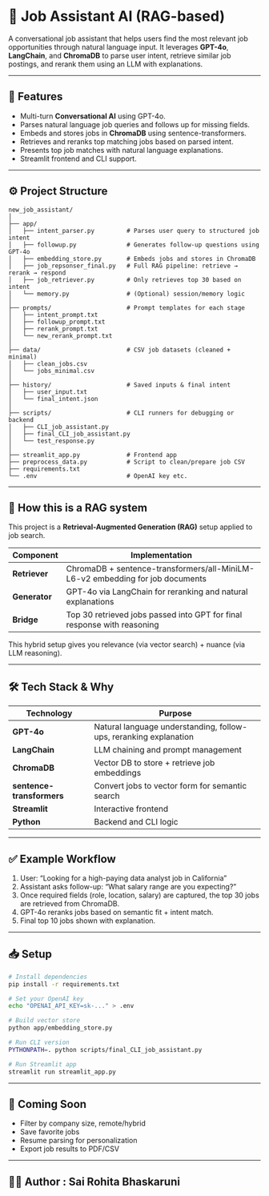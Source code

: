 
# 🧠 Job Assistant AI (RAG-based)

A conversational job assistant that helps users find the most relevant job opportunities through natural language input. It leverages **GPT-4o**, **LangChain**, and **ChromaDB** to parse user intent, retrieve similar job postings, and rerank them using an LLM with explanations.

---


## 🧩 Features

- Multi-turn **Conversational AI** using GPT-4o.
- Parses natural language job queries and follows up for missing fields.
- Embeds and stores jobs in **ChromaDB** using sentence-transformers.
- Retrieves and reranks top matching jobs based on parsed intent.
- Presents top job matches with natural language explanations.
- Streamlit frontend and CLI support.

---

## ⚙️ Project Structure

```
new_job_assistant/
│
├── app/
│   ├── intent_parser.py         # Parses user query to structured job intent
│   ├── followup.py              # Generates follow-up questions using GPT-4o
│   ├── embedding_store.py       # Embeds jobs and stores in ChromaDB
│   ├── job_repsonser_final.py   # Full RAG pipeline: retrieve → rerank → respond
│   ├── job_retriever.py         # Only retrieves top 30 based on intent
│   └── memory.py                # (Optional) session/memory logic
│
├── prompts/                     # Prompt templates for each stage
│   ├── intent_prompt.txt
│   ├── followup_prompt.txt
│   ├── rerank_prompt.txt
│   └── new_rerank_prompt.txt
│
├── data/                        # CSV job datasets (cleaned + minimal)
│   ├── clean_jobs.csv
│   └── jobs_minimal.csv
│
├── history/                     # Saved inputs & final intent
│   ├── user_input.txt
│   └── final_intent.json
│
├── scripts/                     # CLI runners for debugging or backend
│   ├── CLI_job_assistant.py
│   ├── final_CLI_job_assistant.py
│   └── test_response.py
│
├── streamlit_app.py             # Frontend app
├── preprocess_data.py           # Script to clean/prepare job CSV
├── requirements.txt
└── .env                         # OpenAI key etc.
```

---

## 🧠 How this is a RAG system

This project is a **Retrieval-Augmented Generation (RAG)** setup applied to job search.

| Component     | Implementation                                                                 |
|--------------|----------------------------------------------------------------------------------|
| **Retriever**  | ChromaDB + sentence-transformers/all-MiniLM-L6-v2 embedding for job documents |
| **Generator**  | GPT-4o via LangChain for reranking and natural explanations                    |
| **Bridge**     | Top 30 retrieved jobs passed into GPT for final response with reasoning        |

This hybrid setup gives you relevance (via vector search) + nuance (via LLM reasoning).

---

## 🛠 Tech Stack & Why

| Technology        | Purpose                                                             |
|------------------|---------------------------------------------------------------------|
| **GPT-4o**        | Natural language understanding, follow-ups, reranking explanation  |
| **LangChain**     | LLM chaining and prompt management                                  |
| **ChromaDB**      | Vector DB to store + retrieve job embeddings                        |
| **sentence-transformers** | Convert jobs to vector form for semantic search            |
| **Streamlit**     | Interactive frontend                                                 |
| **Python**        | Backend and CLI logic                                                |

---

## ✅ Example Workflow

1. User: “Looking for a high-paying data analyst job in California”  
2. Assistant asks follow-up: “What salary range are you expecting?”  
3. Once required fields (role, location, salary) are captured, the top 30 jobs are retrieved from ChromaDB.
4. GPT-4o reranks jobs based on semantic fit + intent match.
5. Final top 10 jobs shown with explanation.

---

## 📥 Setup

```bash
# Install dependencies
pip install -r requirements.txt

# Set your OpenAI key
echo "OPENAI_API_KEY=sk-..." > .env

# Build vector store
python app/embedding_store.py

# Run CLI version
PYTHONPATH=. python scripts/final_CLI_job_assistant.py

# Run Streamlit app
streamlit run streamlit_app.py
```

---

## 📌 Coming Soon

- Filter by company size, remote/hybrid
- Save favorite jobs
- Resume parsing for personalization
- Export job results to PDF/CSV

---

## 🧑‍💻 Author : Sai Rohita Bhaskaruni


